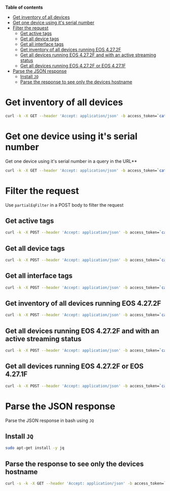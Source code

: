 **Table of contents**
- [Get inventory of all devices](#get-inventory-of-all-devices)
- [Get one device using it's serial number](#get-one-device-using-its-serial-number)
- [Filter the request](#filter-the-request)
  - [Get active tags](#get-active-tags)
  - [Get all device tags](#get-all-device-tags)
  - [Get all interface tags](#get-all-interface-tags)
  - [Get inventory of all devices running EOS 4.27.2F](#get-inventory-of-all-devices-running-eos-4272f)
  - [Get all devices running EOS 4.27.2F and with an active streaming status](#get-all-devices-running-eos-4272f-and-with-an-active-streaming-status)
  - [Get all devices running EOS 4.27.2F or EOS 4.27.1F](#get-all-devices-running-eos-4272f-or-eos-4271f)
- [Parse the JSON response](#parse-the-json-response)
  - [Install `JQ`](#install-jq)
  - [Parse the response to see only the devices hostname](#parse-the-response-to-see-only-the-devices-hostname)
  
# Get inventory of all devices

```bash
curl -k -X GET --header 'Accept: application/json' -b access_token=`cat token.tok` 'https://192.168.0.5/api/resources/inventory/v1/Device/all'
```

# Get one device using it's serial number

Get one device using it's serial number in a query in the URL**

```bash
curl -k -X GET --header 'Accept: application/json' -b access_token=`cat token.tok` 'https://192.168.0.5/api/resources/inventory/v1/Device?key.deviceId=leaf1'
```

# Filter the request

Use `partialEqFilter` in a POST body to filter the request  

## Get active tags

```bash
curl -k -X POST --header 'Accept: application/json' -b access_token=`cat token.tok` 'https://192.168.0.5/api/resources/tag/v2/Tag/all' -d '{"partialEqFilter": [{"key":{"workspace_id":""}}]}'
```

## Get all device tags

```bash
curl -k -X POST --header 'Accept: application/json' -b access_token=`cat token.tok` 'https://192.168.0.5/api/resources/tag/v2/Tag/all' -d '{"partialEqFilter": [{"key":{"workspaceId":"","elementType":"ELEMENT_TYPE_DEVICE"}}]}'
```

## Get all interface tags

```bash
curl -k -X POST --header 'Accept: application/json' -b access_token=`cat token.tok` 'https://192.168.0.5/api/resources/tag/v2/Tag/all' -d '{"partialEqFilter": [{"key":{"workspaceId":"","elementType":"ELEMENT_TYPE_INTERFACE"}}]}'
```

## Get inventory of all devices running EOS 4.27.2F

```bash
curl -k -X POST --header 'Accept: application/json' -b access_token=`cat token.tok` 'https://192.168.0.5/api/resources/inventory/v1/Device/all' -d '{"partialEqFilter": [{"softwareVersion":"4.27.2F"}]}'
```

## Get all devices running EOS 4.27.2F and with an active streaming status

```bash
curl -k -X POST --header 'Accept: application/json' -b access_token=`cat token.tok` 'https://192.168.0.5/api/resources/inventory/v1/Device/all' -d '{"partialEqFilter": [{"softwareVersion":"4.27.2F","streamingStatus":"STREAMING_STATUS_ACTIVE"}]}'
```

## Get all devices running EOS 4.27.2F or EOS 4.27.1F

```bash
curl -k -X POST --header 'Accept: application/json' -b access_token=`cat token.tok` 'https://192.168.0.5/api/resources/inventory/v1/Device/all' -d '{"partialEqFilter": [{"softwareVersion":"4.27.2F"},{"softwareVersion":"4.27.1F"}]}'
```

# Parse the JSON response

Parse the JSON response in bash using `JQ`

## Install `JQ`

```bash
sudo apt-get install -y jq
```

## Parse the response to see only the devices hostname

```bash
curl -s -k -X GET --header 'Accept: application/json' -b access_token=`cat token.tok` 'https://192.168.0.5/api/resources/inventory/v1/Device/all' | jq '.result.value.hostname'
```
